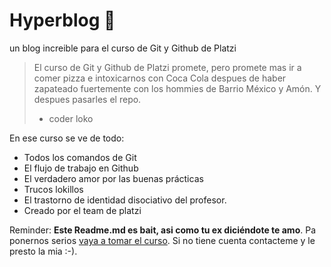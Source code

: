 # Hyperblog 🤟
un blog increible para el curso de Git y Github de Platzi
>El curso de Git y Github de Platzi promete, pero promete mas ir a comer pizza e intoxicarnos con Coca Cola despues de haber zapateado fuertemente con los hommies de Barrio México y Amón. Y despues pasarles el repo. 
> - coder loko

En ese curso se ve de todo: 
* Todos los comandos de Git
* El flujo de trabajo en Github
* El verdadero amor por las buenas prácticas
* Trucos lokillos
* El trastorno de identidad disociativo del profesor. 
* Creado por el team de platzi


Reminder: **Este Readme.md es bait, asi como tu ex diciéndote te amo**. Pa ponernos serios [vaya a tomar el curso](http://https://platzi.com/cursos/git-github/ "ir a tomar el curso"). Si no tiene cuenta contacteme y le presto la mia :-). 
